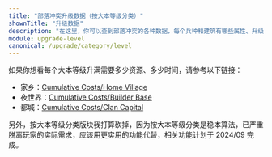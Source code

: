 ```yaml
---
title: "部落冲突升级数据（按大本等级分类）"
shownTitle: "升级数据"
description: "在这里，你可以查到部落冲突的各种数据，每个兵种和建筑有哪些属性、升级要多久、多少资源这些东西写得清清楚楚。本页面是按大本等级分类的数据。"
module: upgrade-level
canonical: /upgrade/category/level
---
```


<script setup>
import ListItems from '@/components/upgrade/ListItems.vue';
import ListItem from '@/components/upgrade/ListItem.vue';
</script>

如果你想看每个大本等级升满需要多少资源、多少时间，请参考以下链接：

- 家乡：[Cumulative Costs/Home Village](https://clashofclans.fandom.com/wiki/Cumulative_Costs/Home_Village)
- 夜世界：[Cumulative Costs/Builder Base](https://clashofclans.fandom.com/wiki/Cumulative_Costs/Builder_Base)
- 都城：[Cumulative Costs/Clan Capital](https://clashofclans.fandom.com/wiki/Cumulative_Costs/Clan_Capital)

另外，按大本等级分类版块我打算砍掉，因为按大本等级分类是稳本算法，已严重脱离玩家的实际需求，应该用更实用的功能代替，相关功能计划于 2024/09 完成。